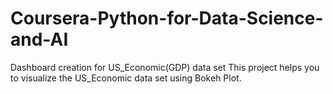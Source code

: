 # Coursera-Python-for-Data-Science-and-AI
Dashboard creation for US_Economic(GDP) data set
This project helps you to visualize the US_Economic data set using Bokeh Plot.
